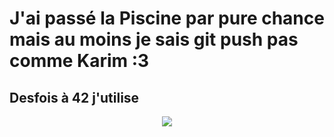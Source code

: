 # J'ai passé la Piscine par pure chance mais au moins je sais git push pas comme Karim :3

## Desfois à 42 j'utilise

<p align="center">
  <a href="https://skillicons.dev">
    <img src="https://skillicons.dev/icons?i=git,vscode,linux,c,vim" />
  </a>
</p>
